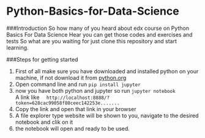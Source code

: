 # Python-Basics-for-Data-Science
###Introduction
So how many of you heard about edx course on Python Basics For Data Science
Hear you can get those codes and exercises and tests 
So what are you waiting for just clone this repository and start learning.

###Steps for getting started
1. First of all make sure you have downloaded and installed python on your machine, if not download it from <a href="https://python.org/downloads" >python.org</a>
2. Open command line and run `pip install jupyter`
3. now you have both  python and jupyter so run `jupyter notebook`
&emsp;&emsp;&emsp;&emsp;A link like `  http://localhost:8888/?token=628cac99058f80ceec142253e.......`
4. Copy the link and open that link in your browser 
5. A file explorer type website will be shown to you, navigate to the desired notebook and clik on it
6. the notebook will open and ready to be used.
